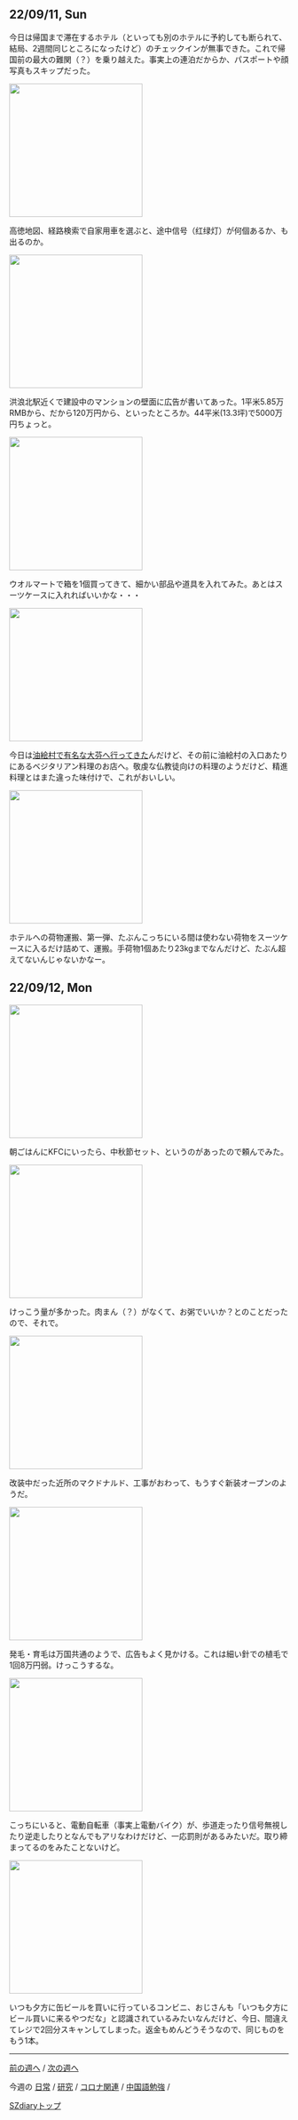 ## 22/09/11, Sun

今日は帰国まで滞在するホテル（といっても別のホテルに予約しても断られて、結局、2週間同じところになったけど）のチェックインが無事できた。これで帰国前の最大の難関（？）を乗り越えた。事実上の連泊だからか、パスポートや顔写真もスキップだった。

<img src="https://github.com/akita11/SZdiary/blob/main/diary/photo/2022-09-11_11.01.56.png" width="240px">

高徳地図、経路検索で自家用車を選ぶと、途中信号（红绿灯）が何個あるか、も出るのか。

<img src="https://github.com/akita11/SZdiary/blob/main/diary/photo/2022-09-11_10.23.39.jpg" width="240px">

洪浪北駅近くで建設中のマンションの壁面に広告が書いてあった。1平米5.85万RMBから、だから120万円から、といったところか。44平米(13.3坪)で5000万円ちょっと。

<img src="https://github.com/akita11/SZdiary/blob/main/diary/photo/2022-09-11_11.48.40.jpg" width="240px">

ウオルマートで箱を1個買ってきて、細かい部品や道具を入れてみた。あとはスーツケースに入れればいいかな・・・

<img src="https://github.com/akita11/SZdiary/blob/main/diary/photo/2022-09-11_13.16.32.jpg" width="240px">

今日は[油絵村で有名な大芬へ行ってきた](https://github.com/akita11/SZdiary/blob/main/diary/research/2209-2.md#220911-sun)んだけど、その前に油絵村の入口あたりにあるベジタリアン料理のお店へ。敬虔な仏教徒向けの料理のようだけど、精進料理とはまた違った味付けで、これがおいしい。

<img src="https://github.com/akita11/SZdiary/blob/main/diary/photo/2022-09-11_17.29.50.jpg" width="240px">

ホテルへの荷物運搬、第一弾、たぶんこっちにいる間は使わない荷物をスーツケースに入るだけ詰めて、運搬。手荷物1個あたり23kgまでなんだけど、たぶん超えてないんじゃないかなー。


## 22/09/12, Mon

<img src="https://github.com/akita11/SZdiary/blob/main/diary/photo/2022-09-12_07.38.09.jpg" width="240px">

朝ごはんにKFCにいったら、中秋節セット、というのがあったので頼んでみた。

<img src="https://github.com/akita11/SZdiary/blob/main/diary/photo/2022-09-12_07.49.05.jpg" width="240px">

けっこう量が多かった。肉まん（？）がなくて、お粥でいいか？とのことだったので、それで。

<img src="https://github.com/akita11/SZdiary/blob/main/diary/photo/2022-09-12_08.12.39.jpg" width="240px">

改装中だった近所のマクドナルド、工事がおわって、もうすぐ新装オープンのようだ。

<img src="https://github.com/akita11/SZdiary/blob/main/diary/photo/2022-09-12_08.26.30.jpg" width="240px">

発毛・育毛は万国共通のようで、広告もよく見かける。これは細い針での植毛で1回8万円弱。けっこうするな。

<img src="https://github.com/akita11/SZdiary/blob/main/diary/photo/2022-09-12_11.33.24.jpg" width="240px">

こっちにいると、電動自転車（事実上電動バイク）が、歩道走ったり信号無視したり逆走したりとなんでもアリなわけだけど、一応罰則があるみたいだ。取り締まってるのをみたことないけど。

<img src="https://github.com/akita11/SZdiary/blob/main/diary/photo/2022-09-12_19.34.30.jpg" width="240px">

いつも夕方に缶ビールを買いに行っているコンビニ、おじさんも「いつも夕方にビール買いに来るやつだな」と認識されているみたいなんだけど、今日、間違えてレジで2回分スキャンしてしまった。返金もめんどうそうなので、同じものをもう1本。


***

[前の週へ](2209-1.md) /
[次の週へ](2209-3.md)

今週の
[日常](../diary/2209-2.md) /
[研究](../research/2209-2.md) /
[コロナ関連](../covid19/2209-2.md) / 
[中国語勉強](../chinese/2209-2.md) / 

[SZdiaryトップ](../../README.md)
